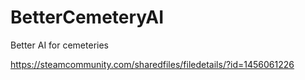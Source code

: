 # BetterCemeteryAI
Better AI for cemeteries

https://steamcommunity.com/sharedfiles/filedetails/?id=1456061226
